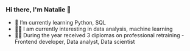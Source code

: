 ### Hi there, I'm Natalie 👋
- 🌱 I’m currently learning Python, SQL
- 👩‍💻 I am currently interesting in data analysis, machine learning
- 👩‍🎓 During the year received 3 diplomas on professional retraining - Frontend developer, Data analyst, Data scientist
